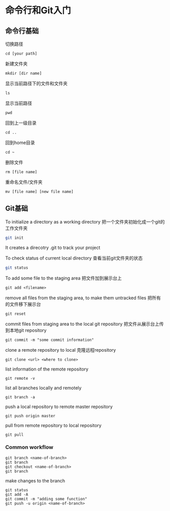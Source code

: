 # 命令行和Git入门
## 命令行基础
切换路径
```
cd [your path]
```

新建文件夹
```
mkdir [dir name]
```

显示当前路径下的文件和文件夹
```
ls
```

显示当前路径
```
pwd
```

回到上一级目录
```
cd ..
```

回到home目录
```
cd ~
```

删除文件
```
rm [file name]
```

重命名文件/文件夹
```
mv [file name] [new file name]
```


## Git基础

To initialize a directory as a working directory
把一个文件夹初始化成一个git的工作文件夹
```bash
git init
```
It creates a direcotry .git to track your project

To check status of current local directory
查看当前git文件夹的状态
```bash
git status
```

To add some file to the staging area
把文件加到展示台上
```
git add <filename>
```


remove all files from the staging area, to make them untracked files
把所有的文件移下展示台
```
git reset
```


commit files from staging area to the local git repository
把文件从展示台上传到本地git repository
```
git commit -m "some commit information"
```




clone a remote repository to local
克隆远程repository
```
git clone <url> <where to clone>
```

list information of the remote repository
```
git remote -v
```


list all branches locally and remotely
```
git branch -a
```


push a local repository to remote master repository
```
git push origin master
```

pull from remote repository to local repository
```
git pull
```


### Common workflow
```
git branch <name-of-branch>
git branch
git checkout <name-of-branch>
git branch
```
make changes to the branch
```
git status
git add -A
git commit -m "adding some function"
git push -u origin <name-of-branch>
```


